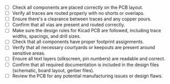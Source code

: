 - [ ] Check all components are placed correctly on the PCB layout.
- [ ] Verify all traces are routed properly with no shorts or overlaps.
- [ ] Ensure there's a clearance between traces and any copper pours.
- [ ] Confirm that all vias are present and routed correctly.
- [ ] Make sure the design rules for Kicad PCB are followed, including trace widths, spacings, and drill sizes.
- [ ] Check that all components have proper footprint assignments.
- [ ] Verify that all necessary courtyards or keepouts are present around sensitive areas.
- [ ] Ensure all text layers (silkscreen, pin numbers) are readable and correct.
- [ ] Confirm that all required documentation is included in the design files (schematic, board layout, gerber files).
- [ ] Review the PCB for any potential manufacturing issues or design flaws.
